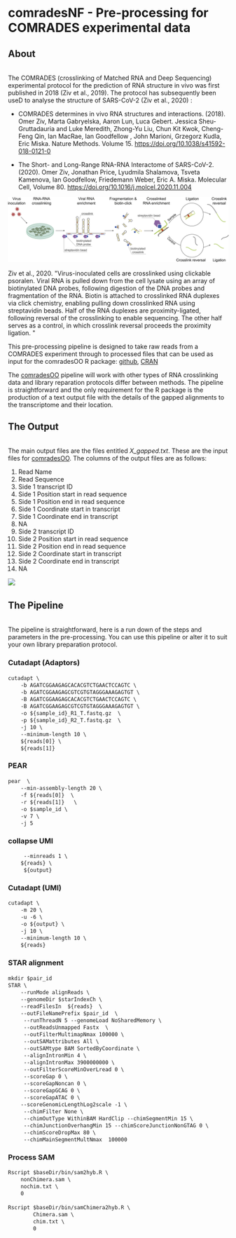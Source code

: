 # comradesNF - Pre-processing for COMRADES experimental data


## About
\
The COMRADES (crosslinking of Matched RNA and Deep Sequencing) experimental protocol for the prediction of RNA structure in vivo was first published in 2018 (Ziv et al., 2019). The protocol has subsequently been useD to analyse the structure of SARS-CoV-2 (Ziv et al., 2020) :

* COMRADES determines in vivo RNA structures and interactions. (2018). Omer Ziv, Marta Gabryelska, Aaron Lun, Luca Gebert. Jessica Sheu-Gruttadauria and Luke Meredith, Zhong-Yu Liu,  Chun Kit Kwok, Cheng-Feng Qin, Ian MacRae, Ian Goodfellow , John Marioni, Grzegorz Kudla, Eric Miska.  Nature Methods. Volume 15. https://doi.org/10.1038/s41592-018-0121-0   

* The Short- and Long-Range RNA-RNA Interactome of SARS-CoV-2. (2020). Omer Ziv, Jonathan Price, Lyudmila Shalamova, Tsveta Kamenova, Ian Goodfellow, Friedemann Weber, Eric A. Miska. Molecular Cell,
Volume 80. https://doi.org/10.1016/j.molcel.2020.11.004


![](https://github.com/JLP-BioInf/comradesOO/blob/main/vignettes/comradesProtocol.jpg)

Ziv et al., 2020. "Virus-inoculated cells are crosslinked using clickable psoralen. Viral RNA is pulled down from the cell lysate using an array of biotinylated DNA probes, following digestion of the DNA probes and fragmentation of the RNA. Biotin is attached to crosslinked RNA duplexes via click chemistry, enabling pulling down crosslinked RNA using streptavidin beads. Half of the RNA duplexes are proximity-ligated, following reversal of the crosslinking to enable sequencing. The other half serves as a control, in which crosslink reversal proceeds the proximity ligation. "

This pre-processing pipeline is designed to take raw reads from a COMRADES experiment through to processed files that can be used as input for the comradesOO R package: [github](https://github.com/JLP-BioInf/comradesOO), [CRAN](https://CRAN.R-project.org/package=comradesOO)

The [comradesOO](https://github.com/JLP-BioInf/comradesOO) pipeline will work with other types of RNA crosslinking data and library reparation protocols differ between methods. The pipeline is straightforward and the only requirement for the R package is the production of a text output file with the details of the gapped alignments to the transcriptome and their location.

## The Output

\
The main output files are the files entitled *X_gapped.txt*. These are the input files for [comradesOO](https://github.com/JLP-BioInf/comradesOO). The columns of the output files are as follows:

1. Read Name
2. Read Sequence
3. Side 1 transcript ID
4. Side 1 Position start in read sequence
5. Side 1 Position end in read sequence
6. Side 1 Coordinate start in transcript
7. Side 1 Coordinate end in transcript
8. NA
9. Side 2 transcript ID
10. Side 2 Position start in read sequence
11. Side 2 Position end in read sequence
12. Side 2 Coordinate start in transcript
13. Side 2 Coordinate end in transcript
14. NA


![](https://github.com/JLP-BioInf/comradesOO/blob/main/vignettes/inputFileSchematic.jpg)

## The Pipeline
\
The pipeline is straightforward, here is a run down of the steps and parameters in the pre-processing. You can use this pipeline or alter it to suit your own library preparation protocol.

### Cutadapt (Adaptors)

```
cutadapt \
    -b AGATCGGAAGAGCACACGTCTGAACTCCAGTC \
    -b AGATCGGAAGAGCGTCGTGTAGGGAAAGAGTGT \
    -B AGATCGGAAGAGCACACGTCTGAACTCCAGTC \
    -B AGATCGGAAGAGCGTCGTGTAGGGAAAGAGTGT \
    -o ${sample_id}_R1_T.fastq.gz  \
    -p ${sample_id}_R2_T.fastq.gz  \
    -j 10 \
    --minimum-length 10 \
    ${reads[0]} \
    ${reads[1]}
```

### PEAR

```
pear  \
    --min-assembly-length 20 \
    -f ${reads[0]}  \
    -r ${reads[1]}   \
    -o $sample_id \
    -v 7 \
    -j 5
```

### collapse UMI

```    python3 tstk/collapse.py \
     --minreads 1 \
    ${reads} \
     ${output}
```

### Cutadapt (UMI)

```
cutadapt \
    -m 20 \
    -u -6 \
    -o ${output} \
    -j 10 \
    --minimum-length 10 \
    ${reads}
```

### STAR alignment

```
mkdir $pair_id
STAR \
    --runMode alignReads \
    --genomeDir $starIndexCh \
    --readFilesIn  ${reads}  \
    --outFileNamePrefix $pair_id  \
     --runThreadN 5 --genomeLoad NoSharedMemory \
     --outReadsUnmapped Fastx  \
     --outFilterMultimapNmax 100000 \
     --outSAMattributes All \
     --outSAMtype BAM SortedByCoordinate \
     --alignIntronMin 4 \
     --alignIntronMax 3900000000 \
     --outFilterScoreMinOverLread 0 \
     --scoreGap 0 \
     --scoreGapNoncan 0 \
     --scoreGapGCAG 0 \
     --scoreGapATAC 0 \
    --scoreGenomicLengthLog2scale -1 \
     --chimFilter None \
     --chimOutType WithinBAM HardClip --chimSegmentMin 15 \
     --chimJunctionOverhangMin 15 --chimScoreJunctionNonGTAG 0 \
     --chimScoreDropMax 80 \
     --chimMainSegmentMultNmax  100000
```

### Process SAM

```
Rscript $baseDir/bin/sam2hyb.R \
    nonChimera.sam \
    nochim.txt \
    0

Rscript $baseDir/bin/samChimera2hyb.R \
        Chimera.sam \
        chim.txt \
        0
```
